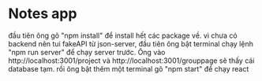 # Notes app
đầu tiên ông gõ "npm install" để install hết các package về.
vì chưa có backend nên tui fakeAPI từ json-server, đầu tiên ông bật terminal chạy lệnh "npm run server" để chạy server trước.
Ông vào http://localhost:3001/project và http://localhost:3001/grouppage sẽ thấy cái database tạm.
rồi ông bật thêm một terminal gõ "npm start" để chạy react
